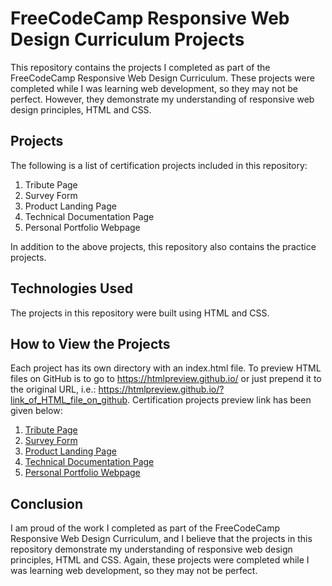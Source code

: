 # FreeCodeCamp Responsive Web Design Curriculum Projects
This repository contains the projects I completed as part of the FreeCodeCamp Responsive Web Design Curriculum. These projects were completed while I was learning web development, so they may not be perfect. However, they demonstrate my understanding of responsive web design principles, HTML and CSS.

## Projects
The following is a list of certification projects included in this repository:

1. Tribute Page
2. Survey Form
3. Product Landing Page
4. Technical Documentation Page
5. Personal Portfolio Webpage

In addition to the above projects, this repository also contains the practice projects.

## Technologies Used
The projects in this repository were built using HTML and CSS.

## How to View the Projects
Each project has its own directory with an index.html file. To preview HTML files on GitHub is to go to https://htmlpreview.github.io/ or just prepend it to the original URL, i.e.: https://htmlpreview.github.io/?link_of_HTML_file_on_github. Certification projects preview link has been given below:

1. [Tribute Page](https://htmlpreview.github.io/?https://github.com/GyaneshwarTiwari/freecodecamp-Responsive-Web-Design-Projects/blob/main/freecodecamp%20Responsive%20Web%20Design%20Projects/Tribute%20Page/index.html)
2. [Survey Form](https://htmlpreview.github.io/?https://github.com/GyaneshwarTiwari/freecodecamp-Responsive-Web-Design-Projects/blob/main/freecodecamp%20Responsive%20Web%20Design%20Projects/Survey%20Form/index.html)
3. [Product Landing Page](https://htmlpreview.github.io/?https://github.com/GyaneshwarTiwari/freecodecamp-Responsive-Web-Design-Projects/blob/main/freecodecamp%20Responsive%20Web%20Design%20Projects/Product%20Landing%20Page/index.html)
4. [Technical Documentation Page](https://htmlpreview.github.io/?https://github.com/GyaneshwarTiwari/freecodecamp-Responsive-Web-Design-Projects/blob/main/freecodecamp%20Responsive%20Web%20Design%20Projects/Technical%20Documentation%20Page/index.html)
5. [Personal Portfolio Webpage]()

## Conclusion
I am proud of the work I completed as part of the FreeCodeCamp Responsive Web Design Curriculum, and I believe that the projects in this repository demonstrate my understanding of responsive web design principles, HTML and CSS. Again, these projects were completed while I was learning web development, so they may not be perfect.
